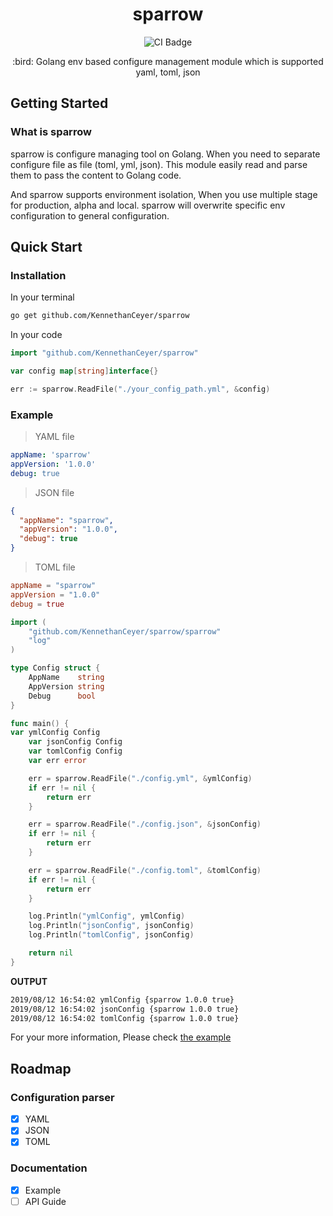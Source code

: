 <h1 align="center">sparrow</h1>
<p align="center"><img src="https://github.com/KennethanCeyer/sparrow/workflows/CI/badge.svg" alt="CI Badge"></p>
<p align="center">:bird: Golang env based configure management module which is supported yaml, toml, json</p>

## Getting Started

### What is sparrow

sparrow is configure managing tool on Golang. When you need to separate configure file as file (toml, yml, json). This module easily read and parse them to pass the content to Golang code.

And sparrow supports environment isolation, When you use multiple stage for production, alpha and local. sparrow will overwrite specific env configuration to general configuration. 

## Quick Start

### Installation

In your terminal

```bash
go get github.com/KennethanCeyer/sparrow
```

In your code

```go
import "github.com/KennethanCeyer/sparrow"

var config map[string]interface{}

err := sparrow.ReadFile("./your_config_path.yml", &config)
```

### Example


> YAML file
```yaml
appName: 'sparrow'
appVersion: '1.0.0'
debug: true

```

> JSON file
```json
{
  "appName": "sparrow",
  "appVersion": "1.0.0",
  "debug": true
}
```

> TOML file
```toml
appName = "sparrow"
appVersion = "1.0.0"
debug = true
```

```go
import (
	"github.com/KennethanCeyer/sparrow/sparrow"
	"log"
)

type Config struct {
	AppName    string
	AppVersion string
	Debug      bool
}

func main() {
var ymlConfig Config
	var jsonConfig Config
	var tomlConfig Config
	var err error

	err = sparrow.ReadFile("./config.yml", &ymlConfig)
	if err != nil {
		return err
	}

	err = sparrow.ReadFile("./config.json", &jsonConfig)
	if err != nil {
		return err
	}

	err = sparrow.ReadFile("./config.toml", &tomlConfig)
	if err != nil {
		return err
	}

	log.Println("ymlConfig", ymlConfig)
	log.Println("jsonConfig", jsonConfig)
	log.Println("tomlConfig", jsonConfig)

	return nil
}
```

**OUTPUT**

```bash
2019/08/12 16:54:02 ymlConfig {sparrow 1.0.0 true}
2019/08/12 16:54:02 jsonConfig {sparrow 1.0.0 true}
2019/08/12 16:54:02 tomlConfig {sparrow 1.0.0 true}
```

For your more information, Please check [the example](./example)

## Roadmap

### Configuration parser

- [x] YAML
- [x] JSON
- [x] TOML

### Documentation

- [x] Example
- [ ] API Guide
